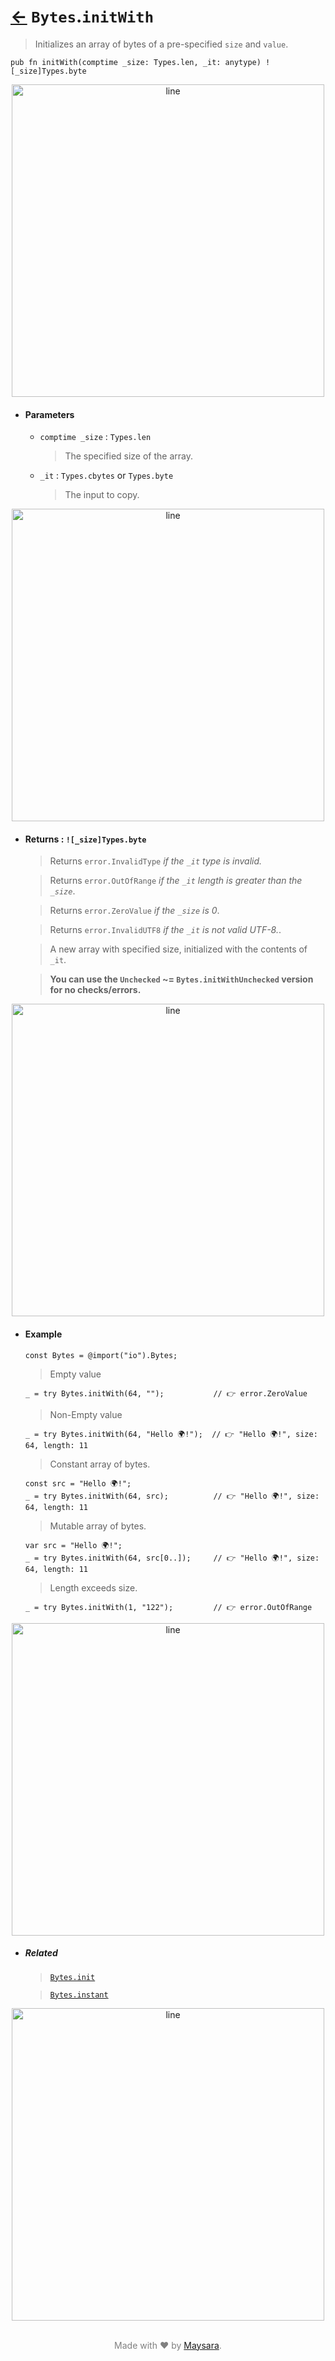 # [←](../Bytes.md) `Bytes`.`initWith`

> Initializes an array of bytes of a pre-specified `size` and `value`.

```zig
pub fn initWith(comptime _size: Types.len, _it: anytype) ![_size]Types.byte
```


<div align="center">
<img src="https://raw.githubusercontent.com/Super-ZIG/io/refs/heads/main/docs/_dist/img/md/line.png" alt="line" style="width:500px;"/>
</div>

- #### Parameters

    - `comptime _size` : `Types.len`

        > The specified size of the array.

    - `_it` : `Types.cbytes` or `Types.byte`

        > The input to copy.

<div align="center">
<img src="https://raw.githubusercontent.com/Super-ZIG/io/refs/heads/main/docs/_dist/img/md/line.png" alt="line" style="width:500px;"/>
</div>

- #### Returns : `![_size]Types.byte`

    > Returns `error.InvalidType` _if the `_it` type is invalid._

    > Returns `error.OutOfRange` _if the `_it` length is greater than the `_size`_.

    > Returns `error.ZeroValue` _if the `_size` is 0_.

    > Returns `error.InvalidUTF8` _if the `_it` is not valid UTF-8._.

    > A new array with specified size, initialized with the contents of `_it`.

    > **You can use the `Unchecked` ~= `Bytes.initWithUnchecked` version for no checks/errors.**

<div align="center">
<img src="https://raw.githubusercontent.com/Super-ZIG/io/refs/heads/main/docs/_dist/img/md/line.png" alt="line" style="width:500px;"/>
</div>

- #### Example

    ```zig
    const Bytes = @import("io").Bytes;
    ```

    > Empty value

    ```zig
    _ = try Bytes.initWith(64, "");           // 👉 error.ZeroValue
    ```

    > Non-Empty value

    ```zig
    _ = try Bytes.initWith(64, "Hello 🌍!");  // 👉 "Hello 🌍!", size: 64, length: 11
    ```

    > Constant array of bytes.

    ```zig
    const src = "Hello 🌍!";
    _ = try Bytes.initWith(64, src);          // 👉 "Hello 🌍!", size: 64, length: 11
    ```

    > Mutable array of bytes.

    ```zig
    var src = "Hello 🌍!";
    _ = try Bytes.initWith(64, src[0..]);     // 👉 "Hello 🌍!", size: 64, length: 11
    ```

    > Length exceeds size.

    ```zig
    _ = try Bytes.initWith(1, "122");         // 👉 error.OutOfRange
    ```


<div align="center">
<img src="https://raw.githubusercontent.com/Super-ZIG/io/refs/heads/main/docs/_dist/img/md/line.png" alt="line" style="width:500px;"/>
</div>

- ##### Related

  > [`Bytes.init`](./init.md)

  > [`Bytes.instant`](./instant.md)


<div align="center">
<img src="https://raw.githubusercontent.com/Super-ZIG/io/refs/heads/main/docs/_dist/img/md/line.png" alt="line" style="width:500px;"/>
</div>

<p align="center" style="color:grey;"><br />Made with ❤️ by <a href="http://github.com/maysara-elshewehy" target="blank">Maysara</a>.</p>